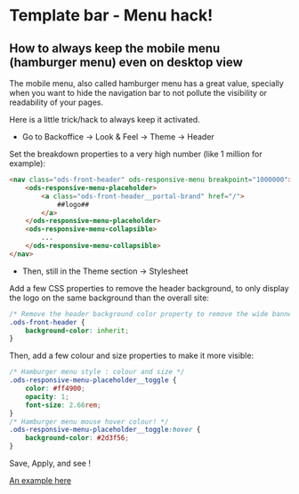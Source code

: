 # Template bar - Menu hack!

## How to always keep the mobile menu (hamburger menu) even on desktop view

The mobile menu, also called hamburger menu has a great value, specially when you want to hide the navigation bar to not pollute the visibility or readability of your pages.

Here is a little trick/hack to always keep it activated.

- Go to Backoffice -> Look & Feel -> Theme -> Header

Set the breakdown properties to a very high number (like 1 million for example):

```html
<nav class="ods-front-header" ods-responsive-menu breakpoint="1000000">
    <ods-responsive-menu-placeholder>
        <a class="ods-front-header__portal-brand" href="/">
            ##logo##
        </a>
    </ods-responsive-menu-placeholder>
    <ods-responsive-menu-collapsible>
        ...
    </ods-responsive-menu-collapsible>
</nav>
```

- Then, still in the Theme section -> Stylesheet

Add a few CSS properties to remove the header background, to only display the logo on the same background than the overall site:

```css
/* Remove the header background color property to remove the wide banner */
.ods-front-header {
    background-color: inherit;
}
```

Then, add a few colour and size properties to make it more visible:

```css
/* Hamburger menu style : colour and size */
.ods-responsive-menu-placeholder__toggle {
    color: #ff4900;
    opacity: 1;
    font-size: 2.66rem;
}
/* Hamburger menu mouse hover colour! */
.ods-responsive-menu-placeholder__toggle:hover {
    background-color: #2d3f56;
}
```

Save, Apply, and see !

[An example here](https://zapier-odsplus.opendatasoft.com/)